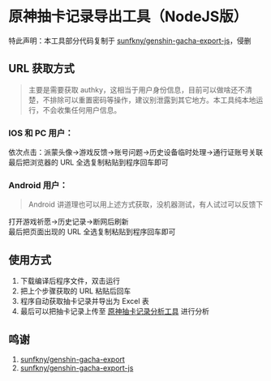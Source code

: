 # 原神抽卡记录导出工具（NodeJS版）

特此声明：本工具部分代码复制于 [sunfkny/genshin-gacha-export-js](https://github.com/sunfkny/genshin-gacha-export-js)，侵删

## URL 获取方式

> 主要是需要获取 authky，这相当于用户身份信息，目前可以做啥还不清楚，不排除可以重置密码等操作，建议别泄露到其它地方。本工具纯本地运行，不会收集任何用户信息。

### IOS 和 PC 用户：

依次点击：派蒙头像->游戏反馈->账号问题->历史设备临时处理->通行证账号关联  
最后把浏览器的 URL 全选复制粘贴到程序回车即可

### Android 用户：

> Android 讲道理也可以用上述方式获取，没机器测试，有人试过可以反馈下

打开游戏祈愿->历史记录->断网后刷新  
最后把页面出现的 URL 全选复制粘贴到程序回车即可

## 使用方式

1. 下载编译后程序文件，双击运行  
2. 把上个步骤获取的 URL 粘贴后回车
3. 程序自动获取抽卡记录并导出为 Excel 表
4. 最后可以把抽卡记录上传至 [原神抽卡记录分析工具](https://voderl.github.io/genshin-gacha-analyzer/) 进行分析

## 鸣谢

1. [sunfkny/genshin-gacha-export](https://github.com/sunfkny/genshin-gacha-export)
2. [sunfkny/genshin-gacha-export-js](https://github.com/sunfkny/genshin-gacha-export-js)